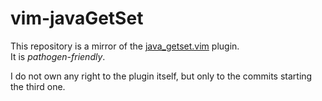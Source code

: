 vim-javaGetSet
================

This repository is a mirror of the
[java_getset.vim](http://www.vim.org/scripts/script.php?script_id=490)
plugin.  
It is *pathogen-friendly*.

I do not own any right to the plugin itself, but only to the commits starting the
third one.

